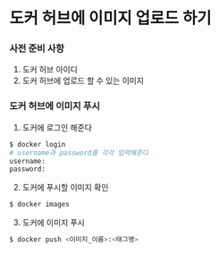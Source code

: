 # 도커 허브에 이미지 업로드 하기

### 사전 준비 사항

1. 도커 허브 아이디
2. 도커 허브에 업로드 할 수 있는 이미지



### 도커 허브에 이미지 푸시

1. 도커에 로그인 해준다

```bash
$ docker login
# username과 password를 각각 입력해준다
username:
password:

```

2. 도커에 푸시할 이미지 확인

```bash
$ docker images
```

3. 도커에 이미지 푸시

```bash
$ docker push <이미지_이름>:<태그명>
```

